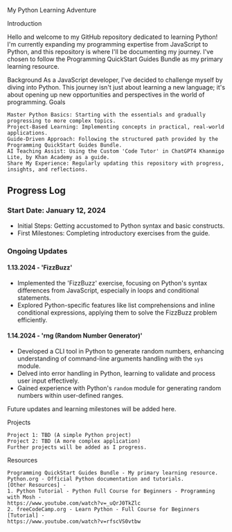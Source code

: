 My Python Learning Adventure

Introduction

Hello and welcome to my GitHub repository dedicated to learning Python! I'm currently expanding my programming 
expertise from JavaScript to Python, and this repository is where I'll be documenting my journey. I've chosen 
to follow the Programming QuickStart Guides Bundle as my primary learning resource.

Background
As a JavaScript developer, I've decided to challenge myself by diving into Python. This journey isn't just 
about learning a new language; it's about opening up new opportunities and perspectives in the world of 
programming.
Goals

    Master Python Basics: Starting with the essentials and gradually progressing to more complex topics.
    Project-Based Learning: Implementing concepts in practical, real-world applications.
    Guide-Driven Approach: Following the structured path provided by the Programming QuickStart Guides Bundle.
    AI Teaching Assist: Using the Custom 'Code Tutor' in ChatGPT4 Khanmigo Lite, by Khan Academy as a guide.
    Share My Experience: Regularly updating this repository with progress, insights, and reflections.

## Progress Log

### Start Date: January 12, 2024
- Initial Steps: Getting accustomed to Python syntax and basic constructs.
- First Milestones: Completing introductory exercises from the guide.

### Ongoing Updates
#### 1.13.2024 - 'FizzBuzz'
- Implemented the 'FizzBuzz' exercise, focusing on Python's syntax differences from JavaScript, especially in loops and conditional statements.
- Explored Python-specific features like list comprehensions and inline conditional expressions, applying them to solve the FizzBuzz problem efficiently.

#### 1.14.2024 - 'rng (Random Number Generator)'
- Developed a CLI tool in Python to generate random numbers, enhancing understanding of command-line arguments handling with the `sys` module.
- Delved into error handling in Python, learning to validate and process user input effectively.
- Gained experience with Python's `random` module for generating random numbers within user-defined ranges.

Future updates and learning milestones will be added here.


Projects

    Project 1: TBD (A simple Python project)
    Project 2: TBD (A more complex application)
    Further projects will be added as I progress.


Resources

    Programming QuickStart Guides Bundle - My primary learning resource.
    Python.org - Official Python documentation and tutorials.
    [Other Resources] - 
    1. Python Tutorial - Python Full Course for Beginners - Programming with Mosh - 
    https://www.youtube.com/watch?v=_uQrJ0TkZlc
    2. freeCodeCamp.org - Learn Python - Full Course for Beginners [Tutorial] - 
    https://www.youtube.com/watch?v=rfscVS0vtbw
